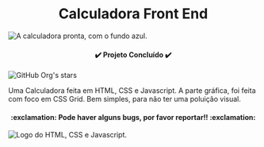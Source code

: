 <h1 align="center"> Calculadora Front End </h1>

![A calculadora pronta, com o fundo azul.](https://user-images.githubusercontent.com/51096190/177723231-11fb535a-3550-403d-8f2b-4282953d36cd.png)

<h4 align="center"> 

:heavy_check_mark: Projeto Concluído :heavy_check_mark:

</h4>

![GitHub Org's stars](https://img.shields.io/github/stars/camilafernanda?style=social)

<p>Uma Calculadora feita em HTML, CSS e Javascript. A parte gráfica, foi feita com foco em CSS Grid. Bem simples, para não ter uma poluição visual.</p>

<h4 align="center">:exclamation: Pode haver alguns bugs, por favor reportar!! :exclamation:</h4>

![Logo do HTML, CSS e Javascript.](https://user-images.githubusercontent.com/51096190/177724415-d9a56c5c-5d52-4f38-aab3-40a3b8ebef56.png)

